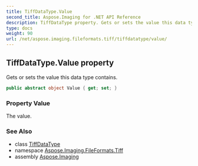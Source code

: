 ```yaml
---
title: TiffDataType.Value
second_title: Aspose.Imaging for .NET API Reference
description: TiffDataType property. Gets or sets the value this data type contains
type: docs
weight: 90
url: /net/aspose.imaging.fileformats.tiff/tiffdatatype/value/
---
```

## TiffDataType.Value property

Gets or sets the value this data type contains.

```csharp
public abstract object Value { get; set; }
```

### Property Value

The value.

### See Also

* class [TiffDataType](../)
* namespace [Aspose.Imaging.FileFormats.Tiff](../../tiffdatatype/)
* assembly [Aspose.Imaging](../../../)


